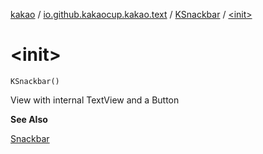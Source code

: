 [kakao](../../index.md) / [io.github.kakaocup.kakao.text](../index.md) / [KSnackbar](index.md) / [&lt;init&gt;](./-init-.md)

# &lt;init&gt;

`KSnackbar()`

View with internal TextView and a Button

**See Also**

[Snackbar](#)

